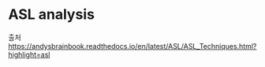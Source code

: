 # ASL analysis

출처
https://andysbrainbook.readthedocs.io/en/latest/ASL/ASL_Techniques.html?highlight=asl
